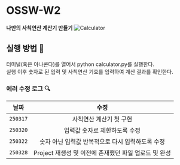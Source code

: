 # OSSW-W2
**나만의 사칙연산 계산기 만들기**
![Calculator](https://cdn-icons-png.flaticon.com/512/5316/5316955.png)
   
## 실행 방법 🔌
터미널(혹은 아나콘다)를 열어서 python calculator.py를 실행한다.   
실행 이후 숫자로 된 입력 및 사칙연산 기호를 입력하여 계산 결과를 확인한다.

### 에러 수정 로그 🔍
날짜 | 수정
--- | :---:
`250317` | 사칙연산 계산기 첫 구현
`250320` | 입력값 숫자로 제한하도록 수정
`250322` | 숫자 아닌 입력값 반복적으로 다시 입력하도록 수정
`250328` | Project 재생성 및 이전에 존재했던 파일 업로드 및 완성
